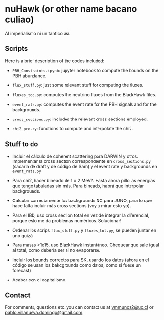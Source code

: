 # nuHawk (or other name bacano culiao)

Al imperialismo ni un tantico así.

## Scripts

Here is a brief description of the codes included:

- `PBH_Constraints.ipynb`: jupyter notebook to compute the bounds on the PBH abundance.

- `flux_stuff.py`: just some relevant stuff for computing the fluxes.

- `fluxes_tot.py`: computes the neutrino fluxes from the BlackHawk files.

- `event_rate.py`: computes the event rate for the PBH signals and for the backgrounds.

- `cross_sections.py`: includes the relevant cross sections employed.

- `chi2_pro.py`: functions to compute and interpolate the chi2.

## Stuff to do

- Incluir el cálculo de coherent scattering para DARWIN y otros. Implementar la cross section correspondiente en `cross_sections.py` (sacarla de draft y de código de Sam) y el event rate y backgrounds en `event_rate.py`

- Para chi2, hacer bineado de 1 o 2 MeV?. Hasta ahora pillo las energías que tengo tabuladas sin más. Para bineado, habrá que interpolar backgrounds.

- Calcular correctamente los backgrounds NC para JUNO, para lo que hace falta incluir más cross sections (voy a mirar esto yo).

- Para el IBD, uso cross section total en vez de integrar la diferencial, porque esto me da problemas numéricos. Solucionar!

- Ordenar los scrips `flux_stuff.py` y `fluxes_tot.py`, se pueden juntar en uno quizá.

- Para masas >1e15, uso BlackHawk instantáneo. Chequear que sale igual al total, como debería ser al no evaporarse.

- Incluir los bounds correctos para SK, usando los datos (ahora en el código se usan los bakcgrounds como datos, como si fuese un forecast)

- Acabar con el capitalismo.

## Contact

For comments, questions etc. you can contact us at <vmmunoz2@uc.cl> or <pablo.villanueva.domingo@gmail.com>.
